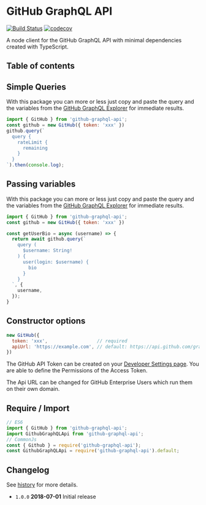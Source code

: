# GitHub GraphQL API

[![Build Status](https://travis-ci.org/tamino-martinius/node-github-graphql-api.svg?branch=master)](https://travis-ci.org/tamino-martinius/node-github-graphql-api)
[![codecov](https://codecov.io/gh/tamino-martinius/node-github-graphql-api/branch/master/graph/badge.svg)](https://codecov.io/gh/tamino-martinius/node-github-graphql-api)

A node client for the GitHub GraphQL API with minimal dependencies created with TypeScript.

## Table of contents


## Simple Queries

With this package you can more or less just copy and paste the query and the variables from the [GitHub GraphQL Explorer](https://developer.github.com/v4/explorer/) for immediate results.

```js
import { GitHub } from 'github-graphql-api';
const github = new GitHub({ token: 'xxx' })
github.query(`
  query {
    rateLimit {
      remaining
    }
  }
`).then(console.log);
```

## Passing variables

With this package you can more or less just copy and paste the query and the variables from the [GitHub GraphQL Explorer](https://developer.github.com/v4/explorer/) for immediate results.

```js
import { GitHub } from 'github-graphql-api';
const github = new GitHub({ token: 'xxx' })

const getUserBio = async (username) => {
  return await github.query(`
    query (
      $username: String!
    ) {
      user(login: $username) {
        bio
      }
    }
  `, {
    username,
  });
}
```

## Constructor options

```js
new GitHub({
  token: 'xxx',                  // required
  apiUrl: 'https://example.com', // default: https://api.github.com/graphql
})
```

The GitHub API Token can be created on your [Developer Settings page](https://github.com/settings/tokens). You are able to define the Permissions of the Access Token.

The Api URL can be changed for GitHub Enterprise Users which run them on their own domain.

## Require / Import

```js
// ES6
import { GitHub } from 'github-graphql-api';
import GithubGraphQLApi from 'github-graphql-api';
// CommonJs
const { Github } = require('github-graphql-api');
const GithubGraphQLApi = require('github-graphql-api').default;
```

## Changelog

See [history](HISTORY.md) for more details.

* `1.0.0` **2018-07-01** Initial release
